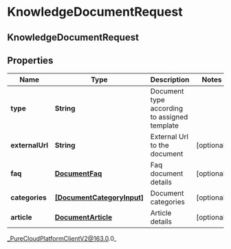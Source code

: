 # KnowledgeDocumentRequest

## KnowledgeDocumentRequest

## Properties

|Name | Type | Description | Notes|
|------------ | ------------- | ------------- | -------------|
| **type** | **String** | Document type according to assigned template | |
| **externalUrl** | **String** | External Url to the document | [optional] |
| **faq** | [**DocumentFaq**](DocumentFaq) | Faq document details | [optional] |
| **categories** | [**[DocumentCategoryInput]**](DocumentCategoryInput) | Document categories | [optional] |
| **article** | [**DocumentArticle**](DocumentArticle) | Article details | [optional] |



_PureCloudPlatformClientV2@163.0.0_

